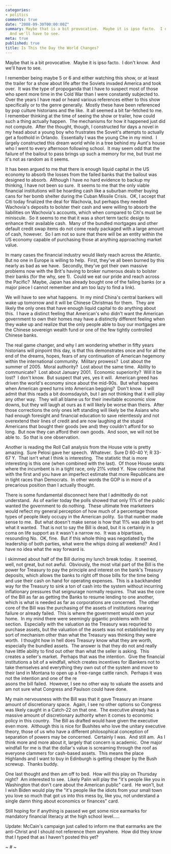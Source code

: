 ```yaml
---
categories:
- politics
comments: true
date: "2008-09-30T00:00:00Z"
summary: Maybe that is a bit provocative.  Maybe it is ipso facto.  I don't know. 
  And we'll have to see.
meta: true
published: true
title: Is This the Day the World Changes?
---
```


Maybe that is a bit provocative.  Maybe it is ipso facto.  I don't know.  And we'll have to see.

I remember being maybe 5 or 6 and either watching this show, or at least the trailer for a show about life after the Soviets invaded America and took over.  It was the type of propoganda that I have to suspect most of those who spent more time in the Cold War than I were constantly subjected to.  Over the years I have read or heard various references either to this show specifically or to the genre generally.  Mostly these have been referenced by pop culture historians and the like.  It all seemed a bit far-fetched to me.  I remember thinking at the time of seeing the show or trailer, how could such a thing actually happen.  The mechanisms for how it happened just did not compute.  After the thought, though, I constructed for days a novel in my head about a young boy who frustrates the Soveit's attempts to actually get a foothold in Orlando.  Essentially I was the young Che in my mind.  I largely constructed this dream world while in a tree behind my Aunt's house who I went to every afternoon following school.  It may seem odd that the failure of the bailout to pass brings up such a memory for me, but trust me it's not as random as it seems.

It has been argued to me that there is enough liquid capital in the US economy to absorb the losses from the failed banks that the bailout was designed to absorb.  Although I have no hard evidence to backup my thinking, I have not been so sure.  It seems to me that the only viable financial institutions will be hoarding cash like a suburban mother buying cans for her bomb shelter during the Cuban Missile Crisis.  OK, I accept that Citi today finalized the deal for Wachovia, but perhaps they needed Wachovia's deposits to bolster their cash and were willing to absorb the liabilities on Wachovia's accounts, which when compared to Citi's must be miniscule.  So it seems to me that it was a short term tactic design to enhance their available cash.  Many of the bundled mortgages and other default credit swap items do not come ready packaged with a large amount of cash, however.  So I am not so sure that there will be an entity within the US economy capable of purchasing those at anything approaching market value.  

In many cases the financial industry would likely reach across the Atlantic.  But no one in Europe is willing to help.  First, they've all been burned by this nearly as bad as we have.  Secondly, they've got their own massive problems now with the Brit's having to broker numerous deals to bolster their banks (for the why, see 1).  Could we eat our pride and reach across the Pacific?  Maybe, Japan has already bought one of the failing banks (or a major piece I cannot remember and am too lazy to find a link).  

We will have to see what happens.  In my mind China's central bankers will wake up tomorrow and it will be Chinese Christmas for them.  They are likely the only ones that have enough liquid capital to do anything about this.  I have a distinct feeling that American's who didn't want the American government to own their homes may have a distinctly different feeling when they wake up and realize that the only people able to buy our mortgages are the Chinese sovereign wealth fund or one of the few tightly controlled Chinese banks.  

The real game changer, and why I am wondering whether in fifty years historians will pinpoint this day, is that this demonstrates once and for all the end of the dreams, hopes, fears of any continuation of American hegemony within the international community.  Military prowess?  Lost about the summer of 2005.  Moral authority?  Lost about the same time.  Ability to communicate?  Lost about January 2001.  Economic superiority?  Will it be lost?  I don't know.  But suspect that yes, yes it will.  American greed has driven the world's economy since about the mid-90s.  But what happens when American greed turns into American begging?  Don't know.  I will admit that this reads a bit doomsdayish, but I am not thinking that it will play any other way.  They will all blame us for their inevitable economic slow downs, but they will laugh at ours as it will likely be worse than theirs.  After those corrections the only ones left standing will likely be the Asians who had enough foresight and financial education to save relentlessly and not overextend their lines of credit and are now laughing at the stupid Americans that bought their goods (we and) they couldn't afford for so long.  But now they can afford their own goods.  And soon, we will not be able to.  So that is one observation.  

Another is reading the Roll Call analysis from the House vote is pretty amazing.  Sure Pelosi gave her speech.  Whatever.  Sure D 60-40 Y; R 33-67 Y.  That isn't what I think is interesting.  The statistic that is more interesting is this one (when combined with the last).  Of those House seats where the incumbent is in a tight race, only 21% voted Y.  Now combine that with the first and you have an imperfect estimate that more Republicans are in tight races than Democrats.  In other words the GOP is in more of a precarious position than I actually thought.  

There is some fundamental disconnect here that I admittedly do not understand.  As of earlier today the polls showed that only 11% of the public wanted the government to do nothing.  These ultimate free marketeers would reflect my general perception of how much of a percentage those types of people likely occupy in the American polity.  So that number made sense to me.  But what doesn't make sense is how that 11% was able to get what it wanted.  That is not to say the Bill is dead, but it is certainly in a coma on life support as it wasn't a narrow no.  It was a bipartisan, resounding No.  OK, fine.  But if this whole thing was negotiated by the leadership of both parties, what were the whips doing all weekend?  And I have no idea what the way forward is.

I skimmed about half of the Bill during my lunch break today.  It seemed, well, not great, but not awful.  Obviously, the most vital part of the Bill is the power for Treasury to pay the principle and interest on the bank's Treasury deposits, which allows the banks to right off those bills for the time being and use their cash on hand for operating expenses.  This is a backhanded way for the Treasury to sink a ton of cash into the system without incurring inflationary pressures that seignurage normally requires.  That was the core of the Bill as far as getting the Banks to resume lending to one another, which is what is needed as far as corporations are concerned.  The other core of the Bill was the purchasing of the assets of institutions nearing failure or already failed.  This is where the government would own your home.  In my mind there were seemingly gigantic problems with that section.  Especially with the valuation as the Treasury was requried to purchase assets, but the valuation of the assets was not established by any sort of mechanism other than what the Treasury was thinking they were worth.  I thought how in hell does Treasury know what they are worth, especially the bundled assets.  The answer is that they do not and really have little ability to find out other than what the seller is asking.  This creates a seller's market.  Perhaps that was the intention.  Give the financial institutions a bit of a windfall, which creates incentives for iBankers not to take themselves and everything they own out of the system and move to their land in Montana to open up a free-range cattle ranch.  Perhaps it was not the intention and one of the re  
asons the bill failed.  However, I see no other way to valuate the assets and am not sure what Congress and Paulson could have done.  

My main nervousness with the Bill was that it gave Treasury an insane amount of discretionary space.  Again, I see no other options so Congress was likely caught in a Catch-22 on that one.  The executive already has a massive amount of discretionary authority when it comes to economic policy in this country.  The Bill as drafted would have given the executive even more.  Although this is nice for Bushites who love the unitary executive theory, those of us who have a different philosophical conception of separation of powers may be concerned.  Certainly I was.  And still am.  As I think more and more about it, largely that concern is academic.  One major windfall for me is that the dollar's value is screaming through the roof as everyone clammers for cash-based assets.  This means the place Highlands and I want to buy in Edinburgh is getting cheaper by the Bush screwup.  Thanks buddy.

One last thought and then am off to bed.  How will this play on Thursday night?  Am interested to see.  Likely Palin will play the "it's people like you in Washington that don't care about the American public" card.  He won't, but I wish Biden would play the "it's people like the idiots from your small town you love so much that got us into this mess by, like you, not understand a single damn thing about economics or finances" card.  

Still hoping for if anything is passed we get some nice earmarks for mandatory financial literacy at the high school level…..

Update: McCain's campaign just called to inform me that earmarks are the anti-Christ and I should not reference them anywhere.  How did they know that I typed that as I haven't posted this yet?  

~ # ~